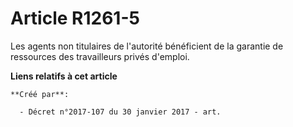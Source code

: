 # Article R1261-5

Les agents non titulaires de l'autorité bénéficient de la garantie de ressources des travailleurs privés d'emploi.

**Liens relatifs à cet article**

	**Créé par**:

	  - Décret n°2017-107 du 30 janvier 2017 - art.
